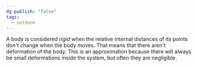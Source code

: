 ```yaml
---
dg-publish: "false"
tags:
  - notdone
---
```

A body is considered *rigid* when the relative internal distances of its points don't change when the body moves. That means that there aren't deformation of the body. This is an approximation because there will always be small deformations inside the system, but often they are negligible. 